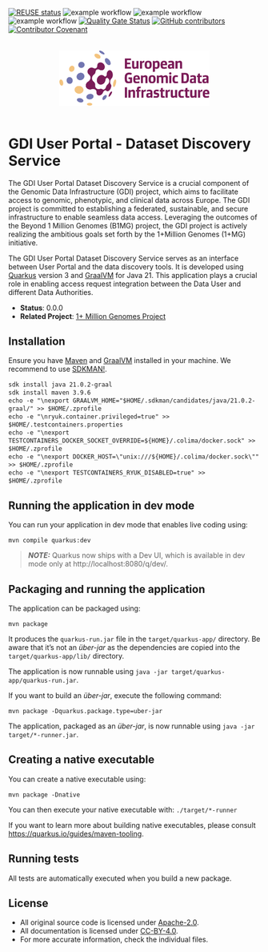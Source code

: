 <!--
SPDX-FileCopyrightText: 2024 PNED G.I.E.

SPDX-License-Identifier: CC-BY-4.0
-->

[![REUSE status](https://api.reuse.software/badge/github.com/GenomicDataInfrastructure/gdi-userportal-dataset-discovery-service)](https://api.reuse.software/info/github.com/GenomicDataInfrastructure/gdi-userportal-dataset-discovery-service)
![example workflow](https://github.com/GenomicDataInfrastructure/gdi-userportal-dataset-discovery-service/actions/workflows/main.yml/badge.svg)
![example workflow](https://github.com/GenomicDataInfrastructure/gdi-userportal-dataset-discovery-service/actions/workflows/test.yml/badge.svg)
![example workflow](https://github.com/GenomicDataInfrastructure/gdi-userportal-dataset-discovery-service/actions/workflows/release.yml/badge.svg)
[![Quality Gate Status](https://sonarcloud.io/api/project_badges/measure?project=GenomicDataInfrastructure_gdi-userportal-dataset-discovery-service&metric=alert_status)](https://sonarcloud.io/summary/new_code?id=GenomicDataInfrastructure_gdi-userportal-dataset-discovery-service)
[![GitHub contributors](https://img.shields.io/github/contributors/GenomicDataInfrastructure/gdi-userportal-dataset-discovery-service)](https://github.com/GenomicDataInfrastructure/gdi-userportal-dataset-discovery-service/graphs/contributors)
[![Contributor Covenant](https://img.shields.io/badge/Contributor%20Covenant-2.1-4baaaa.svg)](code_of_conduct.md)

<div style="display: flex; justify-content: center; padding: 20px;">
  <img src="gdi_logo.svg" alt="Genomic Data Infrastructure Logo" width="300">
</div>

# GDI User Portal - Dataset Discovery Service

The GDI User Portal Dataset Discovery Service is a crucial component of the Genomic Data
Infrastructure (GDI) project, which aims to facilitate access to genomic, phenotypic, and clinical
data across Europe. The GDI project is committed to establishing a federated, sustainable, and
secure infrastructure to enable seamless data access. Leveraging the outcomes of the Beyond 1
Million Genomes (B1MG) project, the GDI project is actively realizing the ambitious goals set forth
by the 1+Million Genomes (1+MG) initiative.

The GDI User Portal Dataset Discovery Service serves as an interface between User Portal and the data
discovery tools. It is developed using [Quarkus](https://quarkus.io/) version 3
and [GraalVM](https://www.graalvm.org/) for Java 21. This application plays a crucial role in
enabling access request integration between the Data User and different Data Authorities.

- **Status**: 0.0.0
- **Related Project**: [1+ Million Genomes Project](https://gdi.onemilliongenomes.eu/)

## Installation

Ensure you have [Maven](https://maven.apache.org/) and [GraalVM](https://www.graalvm.org/) installed
in your machine. We recommend to use [SDKMAN!](https://sdkman.io/).

```shell script
sdk install java 21.0.2-graal
sdk install maven 3.9.6
echo -e "\nexport GRAALVM_HOME="$HOME/.sdkman/candidates/java/21.0.2-graal/" >> $HOME/.zprofile
echo -e "\nryuk.container.privileged=true" >> $HOME/.testcontainers.properties
echo -e "\nexport TESTCONTAINERS_DOCKER_SOCKET_OVERRIDE=${HOME}/.colima/docker.sock" >> $HOME/.zprofile
echo -e "\nexport DOCKER_HOST=\"unix:///${HOME}/.colima/docker.sock\"" >> $HOME/.zprofile
echo -e "\nexport TESTCONTAINERS_RYUK_DISABLED=true" >> $HOME/.zprofile
```

## Running the application in dev mode

You can run your application in dev mode that enables live coding using:

```shell script
mvn compile quarkus:dev
```

> **_NOTE:_** Quarkus now ships with a Dev UI, which is available in dev mode only
> at http://localhost:8080/q/dev/.

## Packaging and running the application

The application can be packaged using:

```shell script
mvn package
```

It produces the `quarkus-run.jar` file in the `target/quarkus-app/` directory.
Be aware that it’s not an _über-jar_ as the dependencies are copied into
the `target/quarkus-app/lib/` directory.

The application is now runnable using `java -jar target/quarkus-app/quarkus-run.jar`.

If you want to build an _über-jar_, execute the following command:

```shell script
mvn package -Dquarkus.package.type=uber-jar
```

The application, packaged as an _über-jar_, is now runnable using `java -jar target/*-runner.jar`.

## Creating a native executable

You can create a native executable using:

```shell script
mvn package -Dnative
```

You can then execute your native executable with: `./target/*-runner`

If you want to learn more about building native executables, please
consult https://quarkus.io/guides/maven-tooling.

## Running tests

All tests are automatically executed when you build a new package.

## License

- All original source code is licensed under [Apache-2.0](./LICENSES/Apache-2.0.txt).
- All documentation is licensed under [CC-BY-4.0](./LICENSES/CC-BY-4.0.txt).
- For more accurate information, check the individual files.
